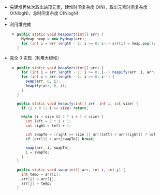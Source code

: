 - 先建堆再依次取出站顶元素，建堆时间复杂度 O(N)，取出元素时间复杂度 O(NlogN)，总时间复杂度 O(NlogN)
-
- 利用堆完成
	- ```java
	  public static void heapSort(int[] arr) {
	    MyHeap heap = new MyHeap(arr);
	    for (int i = arr.length - 1; i >= 0; i--) arr[i] = heap.pop();
	  }
	  ```
- 完全 0 实现（利用大根堆）
	- ```java
	  public static void heapSort(int[] arr) {
	    for (int i = arr.length - 1; i >= 0; i--) heapify(arr, i, arr.length);
	    for (int i = arr.length - 1; i >= 0; i--) {
	      swap(arr, 0, i);
	      heapify(arr, 0, i);
	    }
	  }
	  
	  public static void heapify(int[] arr, int i, int size) {
	    if (i < 0 || i >= size) return;
	  
	    while (i < size && 2 * i + 1 < size) {
	      int left = 2 * i + 1;
	      int right = left + 1;
	  
	      int swapTo = (right >= size || arr[left] > arr[right]) ? left : right;
	      if (arr[i] > arr[swapTo]) break;
	  
	      swap(arr, i, swapTo);
	      i = swapTo;
	    }
	  }
	  
	  public static void swap(int[] arr, int i, int j) {
	    int temp = arr[i];
	    arr[i] = arr[j];
	    arr[j] = temp;
	  }
	  ```